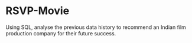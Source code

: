 # RSVP-Movie
Using SQL, analyse the previous data history to recommend an Indian film production company for their future success.
